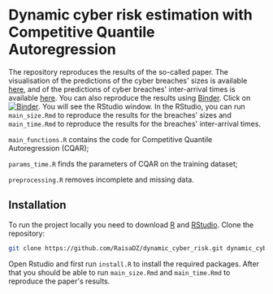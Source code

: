 # Dynamic cyber risk estimation with Competitive Quantile Autoregression

The repository reproduces the results of the so-called paper. The visualisation of the predictions of the cyber breaches' sizes is available [here](https://nbviewer.jupyter.org/github/RaisaDZ/dynamic_cyber_risk/blob/main/main_size.nb.html), and of the predictions of cyber breaches' inter-arrival times is available [here](https://nbviewer.jupyter.org/github/RaisaDZ/dynamic_cyber_risk/blob/main/main_time.nb.html). You can also reproduce the results using [Binder](https://mybinder.org). Click on [![Binder](https://mybinder.org/badge_logo.svg)](https://mybinder.org/v2/gh/RaisaDZ/dynamic_cyber_risk/HEAD?urlpath=rstudio). You will see the RStudio window. In the RStudio, you can run `main_size.Rmd` to reproduce the results for the breaches' sizes and `main_time.Rmd` to reproduce the results for the breaches' inter-arrival times. 

`main_functions.R` contains the code for Competitive Quantile Autoregression (CQAR);

`params_time.R` finds the parameters of CQAR on the training dataset;

`preprocessing.R` removes incomplete and missing data.

## Installation

To run the project locally you need to download [R](https://www.r-project.org) and [RStudio](https://rstudio.com).
Clone the repository:
```bash
git clone https://github.com/RaisaDZ/dynamic_cyber_risk.git dynamic_cyber_risk
```
Open Rstudio and first run `install.R` to install the required packages. After that you should be able to run `main_size.Rmd` and `main_time.Rmd` to reproduce the paper's results.
